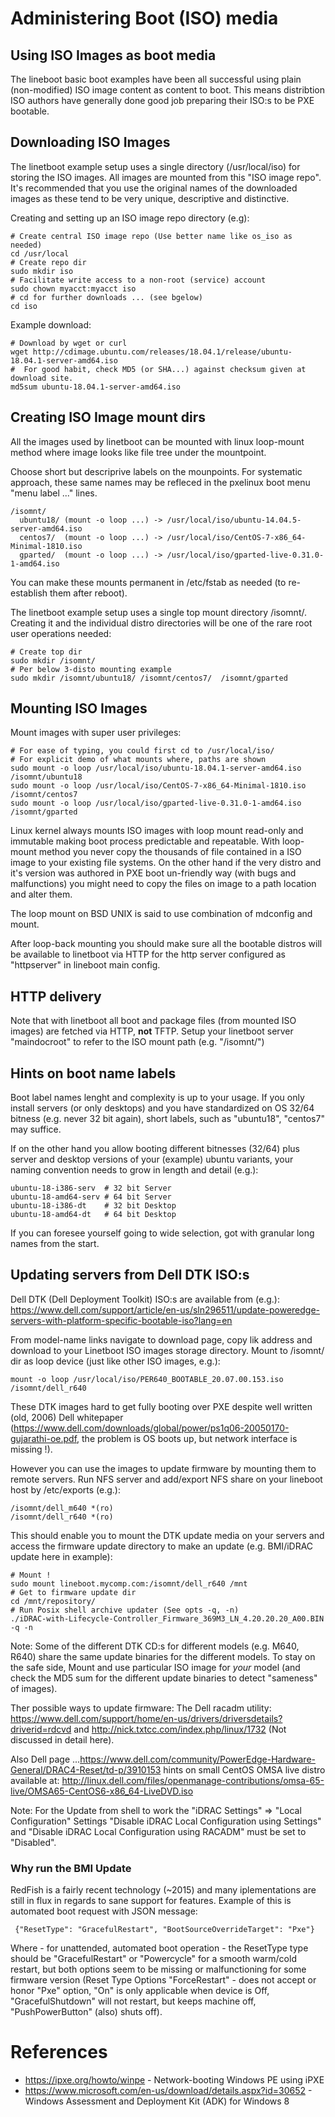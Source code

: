 # Administering Boot (ISO) media

## Using ISO Images as boot media

The lineboot basic boot examples have been all successful using
plain (non-modified) ISO image content as content to boot.
This means distribtion ISO authors have generally done good job preparing
their ISO:s to be PXE bootable. 

## Downloading ISO Images

The linetboot example setup uses a single directory (/usr/local/iso) for storing the ISO images.
All images are mounted from this "ISO image repo". It's recommended that you use the original
names of the downloaded images as these tend to be very unique, descriptive and distinctive.

Creating and setting up an ISO image repo directory (e.g):

    # Create central ISO image repo (Use better name like os_iso as needed)
    cd /usr/local
    # Create repo dir
    sudo mkdir iso
    # Facilitate write access to a non-root (service) account
    sudo chown myacct:myacct iso
    # cd for further downloads ... (see bgelow)
    cd iso

Example download:

    # Download by wget or curl
    wget http://cdimage.ubuntu.com/releases/18.04.1/release/ubuntu-18.04.1-server-amd64.iso
    #  For good habit, check MD5 (or SHA...) against checksum given at download site.
    md5sum ubuntu-18.04.1-server-amd64.iso

## Creating ISO Image mount dirs

All the images used by linetboot can be mounted
with linux loop-mount method where image looks like file tree under the
mountpoint.

Choose short but descriprive labels on the mounpoints. For systematic approach,
these same names may be refleced in the pxelinux boot menu "menu label ..." lines.

    /isomnt/
      ubuntu18/ (mount -o loop ...) -> /usr/local/iso/ubuntu-14.04.5-server-amd64.iso
      centos7/  (mount -o loop ...) -> /usr/local/iso/CentOS-7-x86_64-Minimal-1810.iso
      gparted/  (mount -o loop ...) -> /usr/local/iso/gparted-live-0.31.0-1-amd64.iso

You can make these mounts permanent in /etc/fstab as needed (to re-establish them after reboot).

The linetboot example setup uses a single top mount directory /isomnt/. Creating it and the
individual distro directories will be one of the rare root user operations needed:

    # Create top dir
    sudo mkdir /isomnt/
    # Per below 3-disto mounting example
    sudo mkdir /isomnt/ubuntu18/ /isomnt/centos7/  /isomnt/gparted

## Mounting ISO Images

Mount images with super user privileges:

    # For ease of typing, you could first cd to /usr/local/iso/
    # For explicit demo of what mounts where, paths are shown
    sudo mount -o loop /usr/local/iso/ubuntu-18.04.1-server-amd64.iso   /isomnt/ubuntu18
    sudo mount -o loop /usr/local/iso/CentOS-7-x86_64-Minimal-1810.iso  /isomnt/centos7
    sudo mount -o loop /usr/local/iso/gparted-live-0.31.0-1-amd64.iso   /isomnt/gparted

Linux kernel always mounts ISO images with loop mount read-only and immutable making boot process
predictable and repeatable.
With loop-mount method you never copy the thousands of file contained in a ISO image to
your existing file systems. On the other hand if the very distro and it's version was authored
in PXE boot un-friendly way (with bugs and malfunctions) you might need to copy the files on image to
a path location and alter them.

The loop mount on BSD UNIX is said to use combination of mdconfig and mount.

After loop-back mounting you should make sure all the bootable distros will be available to linetboot
via HTTP for the http server configured as "httpserver" in lineboot main config.

## HTTP delivery

Note that with linetboot all boot and package files (from mounted ISO images) are fetched via HTTP, **not** TFTP.
Setup your linetboot server "maindocroot" to refer to the ISO mount path (e.g. "/isomnt/")

## Hints on boot name labels

Boot label names lenght and complexity is up to your usage. If you only install servers (or only desktops)
and you have standardized on OS 32/64 bitness (e.g. never 32 bit again), short labels, such
as "ubuntu18", "centos7" may suffice.

If on the other hand you allow booting different bitnesses (32/64) plus server and desktop versions
of your (example) ubuntu variants, your naming convention needs to grow in length and detail (e.g.):

    ubuntu-18-i386-serv  # 32 bit Server
    ubuntu-18-amd64-serv # 64 bit Server
    ubuntu-18-i386-dt    # 32 bit Desktop
    ubuntu-18-amd64-dt   # 64 bit Desktop

If you can foresee yourself going to wide selection, got with granular long names from the start.

## Updating servers from Dell DTK ISO:s

Dell DTK (Dell Deployment Toolkit) ISO:s are available from (e.g.):
https://www.dell.com/support/article/en-us/sln296511/update-poweredge-servers-with-platform-specific-bootable-iso?lang=en

From model-name links navigate to download page, copy lik address and download to your Linetboot ISO images storage directory. Mount to /isomnt/ dir as loop device (just like other ISO images, e.g.):

    mount -o loop /usr/local/iso/PER640_BOOTABLE_20.07.00.153.iso /isomnt/dell_r640 

These DTK images hard to get fully booting over PXE despite well written (old, 2006) Dell whitepaper (https://www.dell.com/downloads/global/power/ps1q06-20050170-gujarathi-oe.pdf, the problem is OS boots up, but network interface is missing !).

However you can use the images to update firmware by mounting them to remote servers.
Run NFS server and add/export NFS share on your lineboot host by /etc/exports (e.g.):

    /isomnt/dell_m640 *(ro)
    /isomnt/dell_r640 *(ro)

This should enable you to mount the DTK update media on your servers and access the firmware update
directory to make an update (e.g. BMI/iDRAC update here in example):

    # Mount !
    sudo mount lineboot.mycomp.com:/isomnt/dell_r640 /mnt
    # Get to firmware update dir
    cd /mnt/repository/
    # Run Posix shell archive updater (See opts -q, -n)
    ./iDRAC-with-Lifecycle-Controller_Firmware_369M3_LN_4.20.20.20_A00.BIN -q -n

Note: Some of the different DTK CD:s for different models (e.g. M640, R640) share the same update binaries
for the different models. To stay on the safe side, Mount and use particular ISO image for *your* model
(and check the MD5 sum for the different update binaries to detect "sameness" of images).

Ther possible ways to update firmware: The Dell racadm utility: https://www.dell.com/support/home/en-us/drivers/driversdetails?driverid=rdcvd and http://nick.txtcc.com/index.php/linux/1732 (Not discussed in detail here).

Also Dell page ...https://www.dell.com/community/PowerEdge-Hardware-General/DRAC4-Reset/td-p/3910153 hints on small CentOS OMSA live distro available at: http://linux.dell.com/files/openmanage-contributions/omsa-65-live/OMSA65-CentOS6-x86_64-LiveDVD.iso

Note: For the Update from shell to work the "iDRAC Settings" => "Local Configuration" Settings "Disable iDRAC Local Configuration using Settings" and 
"Disable iDRAC Local Configuration using RACADM" must be set to "Disabled".

### Why run the BMI Update

RedFish is a fairly recent technology (~2015) and many iplementations are still in flux in regards to sane support for features. Example of this is automated boot request with JSON message:

     {"ResetType": "GracefulRestart", "BootSourceOverrideTarget": "Pxe"}
     
Where - for unattended, automated boot operation - the ResetType type should be "GracefulRestart" or "Powercycle" for a smooth warm/cold restart, but both options seem to be missing or malfunctioning for some firmware version
(Reset Type Options "ForceRestart" - does not accept or honor "Pxe" option, "On" is only applicable when device is Off, "GracefulShutdown" will not restart, but keeps machine off, "PushPowerButton" (also) shuts off).

<!--
As an example of this on Dell M640 server the list 
    4.10.10.10: On,ForceOff,ForceRestart,GracefulShutdown,PushPowerButton,Nmi,PowerCycle
                None,Pxe,Floppy,Cd,Hdd,BiosSetup,Utilities,UefiTarget,SDCard,UefiHttp
    4.20.20.20: On,ForceOff,ForceRestart,GracefulShutdown,PushPowerButton,Nmi,PowerCycle
                None,Pxe,Floppy,Cd,Hdd,BiosSetup,Utilities,UefiTarget,SDCard,UefiHttp
-->

# References

- https://ipxe.org/howto/winpe - Network-booting Windows PE using iPXE
- https://www.microsoft.com/en-us/download/details.aspx?id=30652 - Windows Assessment and Deployment Kit (ADK) for Windows 8
